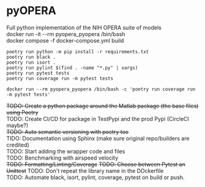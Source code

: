 # pyOPERA
Full python implementation of the NIH OPERA suite of models  
docker run -it --rm pyopera_pyopera /bin/bash  
docker compose -f docker-compose.yml build  

```
poetry run python -m pip install -r requirements.txt  
poetry run black .  
poetry run isort .  
poetry run pylint $(find . -name "*.py" | xargs)  
poetry run pytest tests  
poetry run coverage run -m pytest tests  

docker run --rm pyopera_pyopera /bin/bash -c 'poetry run coverage run -m pytest tests'  
```

~~TODO: Create a python package around the Matlab package (the base files) using Poetry~~  
TODO: Create CI/CD for package in TestPypi and the prod Pypi (CircleCI maybe?)  
~~TODO: Auto semantic versioning with poetry too~~  
TIDO: Documentation using Sphinx (make sure original repo/builders are credited)  
TODO: Start adding the wrapper code and files  
TODO: Benchmarking with airspeed velocity  
~~TODO: Formatting/Linting/Coverage~~
~~TODO: Choose between Pytest an Unittest~~ 
TODO: Don't repeat the library name in the DOckerfile  
TODO: Automate black, isort, pylint, coverage, pytest on build or push.



